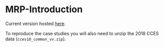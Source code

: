# MRP-Introduction

Current version hosted [here](https://bookdown.org/jl5522/MRP-case-studies/).

To reproduce the case studies you will also need to unzip the 2018 CCES data (`cces18_common_vv.zip`).
